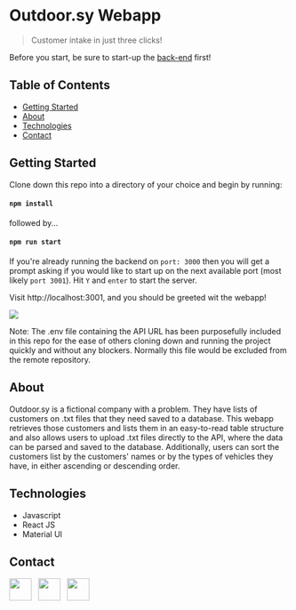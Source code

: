 # Outdoor.sy Webapp

>Customer intake in just three clicks!

Before you start, be sure to start-up the [back-end](https://github.com/TJBachorz/odsy-customer-intake-api) first!

## Table of Contents
* [Getting Started](#getting-started)
* [About](#about)
* [Technologies](#technologies)
* [Contact](#contact)

## Getting Started

Clone down this repo into a directory of your choice and begin by running:

#### `npm install`

followed by...

#### `npm run start`

If you're already running the backend on `port: 3000` then you will get a prompt asking if you would like to start up on the next available port (most likely `port 3001`). Hit `Y` and `enter` to start the server.

Visit http://localhost:3001, and you should be greeted wit the webapp!

[<img src="https://i.imgur.com/idtYDZA.png"/>](https://i.imgur.com/idtYDZA.png)

Note: The .env file containing the API URL has been purposefully included in this repo for the ease of others cloning down and running the project quickly and without any blockers.  Normally this file would be excluded from the remote repository. 

## About

Outdoor.sy is a fictional company with a problem.  They have lists of customers on .txt files that they need saved to a database.  This webapp retrieves those customers and lists them in an easy-to-read table structure and also allows users to upload .txt files directly to the API, where the data can be parsed and saved to the database.  Additionally, users can sort the customers list by the customers' names or by the types of vehicles they have, in either ascending or descending order.

## Technologies

* Javascript
* React JS
* Material UI

## Contact

[<img src="https://cdn2.iconfinder.com/data/icons/social-icons-33/128/Github-512.png" width="40" height="40"/>](https://github.com/TJBachorz) &nbsp; [<img src="https://cdn2.iconfinder.com/data/icons/social-media-applications/64/social_media_applications_14-linkedin-512.png" width="40" height="40"/>](https://www.linkedin.com/in/tjbachorz/) &nbsp; [<img src="https://cdn3.iconfinder.com/data/icons/popular-services-brands-vol-2/512/medium-512.png" width="40" height="40"/>](https://tjbachorz.medium.com/)
